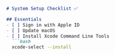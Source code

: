 ```markdown
# System Setup Checklist ✅

## Essentials
- [ ] Sign in with Apple ID
- [ ] Update macOS
- [ ] Install Xcode Command Line Tools
  ```bash
  xcode-select --install
